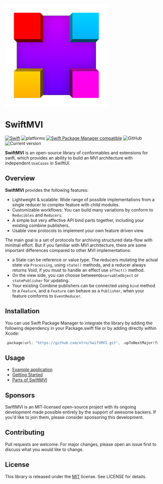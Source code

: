 ![SwiftMVI Logo](./Documentation/SwiftMVI.docc/Resources/swiftmvi_icon_338@2x.png)
# SwiftMVI


[![Swift](https://github.com/xtro/SwiftMVI/actions/workflows/swift.yml/badge.svg?branch=main)](https://github.com/xtro/SwiftMVI/actions/workflows/swift.yml) ![platforms](https://img.shields.io/badge/platform-iOS%20%7C%20watchOS%20%7C%20tvOS%20%7C%20macOS-333333) [![Swift Package Manager compatible](https://img.shields.io/badge/Swift%20Package%20Manager-compatible-brightgreen.svg)](https://github.com/apple/swift-package-manager) ![GitHub](https://img.shields.io/github/license/xtro/SwiftMVI) ![Current version](https://img.shields.io/github/v/tag/xtro/SwiftMVI)

**SwiftMVI** is an open-source library of conformables and extensions for swift, which provides an ability to build an MVI architecture with independent ``UseCases`` in SwiftUI.

## Overview

**SwiftMVI** provides the following features:
- Lightweight & scalable: Wide range of possible implementations from a single reducer to complex feature with child modules.
- Customizable workflows: You can build many variations by conform to ``Reducibles`` and ``Reducers``.
- A simple but very effective API bind parts together, including your existing combine publishers.
- Usable view protocols to implement your own feature driven view.

The main goal is a set of protocols for archiving structured data-flow with minimal effort.
But if you familiar with MVI architecture, there are some important differences compared to other MVI implementations:

- a State can be reference or value type. The reducers mutating the actual state via `Processing`, using `state()` methods, and a reducer always returns Void, if you must to handle an effect use `effect()` method.
- On the view side, you can choose between`ObservableObject` or `statePublisher` for updating.
- Your existing Combine publishers can be connected using `bind` method to a ``Feature``, and a ``Feature`` can behave as a `Publisher`, when your feature comforms to `EventReducer`.

## Installation
You can use Swift Package Manager to integrate the library by adding the following dependency in your Package.swift file or by adding directly within Xcode:

```swift
.package(url: "https://github.com/xtro/SwiftMVI.git", .upToNextMajor(from: "0.2.0"))
```

## Usage
- [Example application](https://github.com/xtro/SwiftMVI-Examples)
- [Getting Started](Documentation/SwiftMVI.docc/Getting_Started.md)
- [Parts of SwiftMVI](Documentation/SwiftMVI.docc/Parts.md)

## Sponsors
SwiftMVI is an MIT-licensed open-source project with its ongoing development made possible entirely by the support of awesome backers. If you'd like to join them, please consider sponsoring this development.

## Contributing
Pull requests are welcome. For major changes, please open an issue first to discuss what you would like to change.

## License
This library is released under the [MIT](https://choosealicense.com/licenses/mit/) license. See LICENSE for details.

